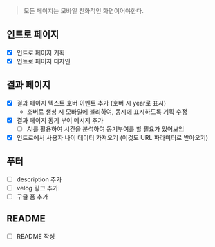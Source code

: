 > 모든 페이지는 모바일 친화적인 화면이어야한다.

## 인트로 페이지

- [x] 인트로 페이지 기획
- [x] 인트로 페이지 디자인

## 결과 페이지
- [x] 결과 페이지 텍스트 호버 이벤트 추가 (호버 시 year로 표시)
    - 호버로 생성 시 모바일에 불리하여, 동시에 표시하도록 기획 수정
- [x] 결과 페이지 동기 부여 메시지 추가
  - [ ] AI를 활용하여 시간을 분석하여 동기부여를 할 필요가 있어보임
- [x] 인트로에서 사용자 나이 데이터 가져오기 (이것도 URL 파라미터로 받아오기)

## 푸터

- [ ] description 추가
- [ ] velog 링크 추가
- [ ] 구글 폼 추가

## README

- [ ] README 작성
